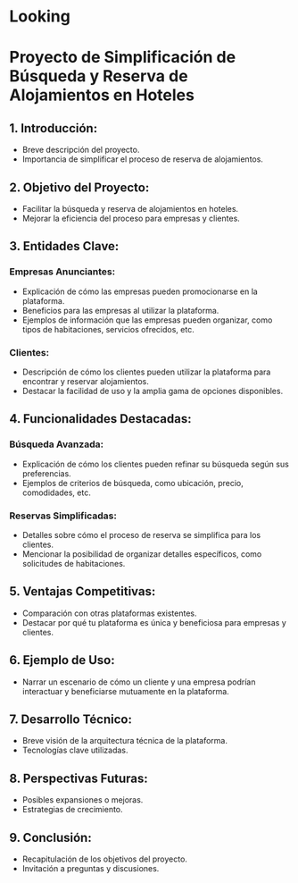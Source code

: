 # Looking
# Proyecto de Simplificación de Búsqueda y Reserva de Alojamientos en Hoteles

## 1. Introducción:
   - Breve descripción del proyecto.
   - Importancia de simplificar el proceso de reserva de alojamientos.

## 2. Objetivo del Proyecto:
   - Facilitar la búsqueda y reserva de alojamientos en hoteles.
   - Mejorar la eficiencia del proceso para empresas y clientes.

## 3. Entidades Clave:
### Empresas Anunciantes:
   - Explicación de cómo las empresas pueden promocionarse en la plataforma.
   - Beneficios para las empresas al utilizar la plataforma.
   - Ejemplos de información que las empresas pueden organizar, como tipos de habitaciones, servicios ofrecidos, etc.

### Clientes:
   - Descripción de cómo los clientes pueden utilizar la plataforma para encontrar y reservar alojamientos.
   - Destacar la facilidad de uso y la amplia gama de opciones disponibles.

## 4. Funcionalidades Destacadas:
### Búsqueda Avanzada:
   - Explicación de cómo los clientes pueden refinar su búsqueda según sus preferencias.
   - Ejemplos de criterios de búsqueda, como ubicación, precio, comodidades, etc.

### Reservas Simplificadas:
   - Detalles sobre cómo el proceso de reserva se simplifica para los clientes.
   - Mencionar la posibilidad de organizar detalles específicos, como solicitudes de habitaciones.

## 5. Ventajas Competitivas:
   - Comparación con otras plataformas existentes.
   - Destacar por qué tu plataforma es única y beneficiosa para empresas y clientes.

## 6. Ejemplo de Uso:
   - Narrar un escenario de cómo un cliente y una empresa podrían interactuar y beneficiarse mutuamente en la plataforma.

## 7. Desarrollo Técnico:
   - Breve visión de la arquitectura técnica de la plataforma.
   - Tecnologías clave utilizadas.

## 8. Perspectivas Futuras:
   - Posibles expansiones o mejoras.
   - Estrategias de crecimiento.

## 9. Conclusión:
   - Recapitulación de los objetivos del proyecto.
   - Invitación a preguntas y discusiones.